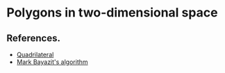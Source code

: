 # Polygons in two-dimensional space

## References.

- [Quadrilateral](https://en.wikipedia.org/wiki/Quadrilateral)
- [Mark Bayazit's algorithm](https://mpen.ca/406/bayazit)
